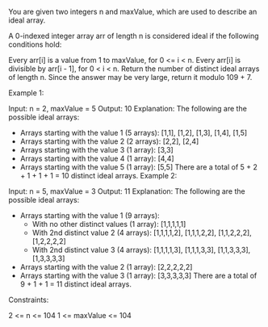 You are given two integers n and maxValue, which are used to describe an ideal array.

A 0-indexed integer array arr of length n is considered ideal if the following conditions hold:

Every arr[i] is a value from 1 to maxValue, for 0 <= i < n.
Every arr[i] is divisible by arr[i - 1], for 0 < i < n.
Return the number of distinct ideal arrays of length n. Since the answer may be very large, return it modulo 109 + 7.

Example 1:

Input: n = 2, maxValue = 5
Output: 10
Explanation: The following are the possible ideal arrays:

-   Arrays starting with the value 1 (5 arrays): [1,1], [1,2], [1,3], [1,4], [1,5]
-   Arrays starting with the value 2 (2 arrays): [2,2], [2,4]
-   Arrays starting with the value 3 (1 array): [3,3]
-   Arrays starting with the value 4 (1 array): [4,4]
-   Arrays starting with the value 5 (1 array): [5,5]
    There are a total of 5 + 2 + 1 + 1 + 1 = 10 distinct ideal arrays.
    Example 2:

Input: n = 5, maxValue = 3
Output: 11
Explanation: The following are the possible ideal arrays:

-   Arrays starting with the value 1 (9 arrays):
    -   With no other distinct values (1 array): [1,1,1,1,1]
    -   With 2nd distinct value 2 (4 arrays): [1,1,1,1,2], [1,1,1,2,2], [1,1,2,2,2], [1,2,2,2,2]
    -   With 2nd distinct value 3 (4 arrays): [1,1,1,1,3], [1,1,1,3,3], [1,1,3,3,3], [1,3,3,3,3]
-   Arrays starting with the value 2 (1 array): [2,2,2,2,2]
-   Arrays starting with the value 3 (1 array): [3,3,3,3,3]
    There are a total of 9 + 1 + 1 = 11 distinct ideal arrays.

Constraints:

2 <= n <= 104
1 <= maxValue <= 104
